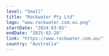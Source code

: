 ```yaml
---
level: "Small"
title: "Rockwater Pty Ltd"
logo: "www.rockwater.com.au.png"
startDate: "2024-03-01"
endDate: "2025-02-28"
link: "https://www.rockwater.com.au/"
country: "Australia"
---
```

